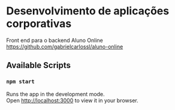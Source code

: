 # Desenvolvimento de aplicações corporativas

Front end para o backend Aluno Online https://github.com/gabrielcarlossl/aluno-online

## Available Scripts

### `npm start`

Runs the app in the development mode.\
Open [http://localhost:3000](http://localhost:3000) to view it in your browser.

